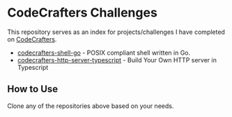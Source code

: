 # CodeCrafters Challenges

This repository serves as an index for projects/challenges I have completed on [CodeCrafters](https://codecrafters.io/).

- [codecrafters-shell-go](https://github.com/singhAmandeep007/codecrafters-shell-go) - POSIX compliant shell written in Go.
- [codecrafters-http-server-typescript](https://github.com/singhAmandeep007/codecrafters-http-server-typescript) - Build Your Own HTTP server in Typescript

## How to Use
Clone any of the repositories above based on your needs.
